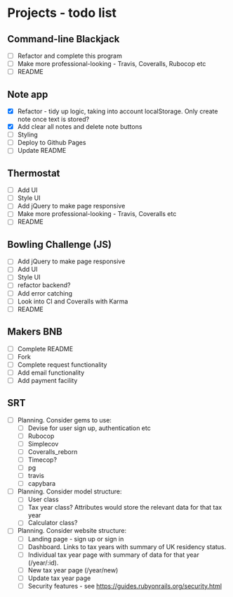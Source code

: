 # Projects - todo list

## Command-line Blackjack

- [ ] Refactor and complete this program
- [ ] Make more professional-looking - Travis, Coveralls, Rubocop etc
- [ ] README

## Note app

- [x] Refactor - tidy up logic, taking into account localStorage. Only create note once text is stored?
- [x] Add clear all notes and delete note buttons
- [ ] Styling
- [ ] Deploy to Github Pages
- [ ] Update README

## Thermostat

- [ ] Add UI
- [ ] Style UI
- [ ] Add jQuery to make page responsive
- [ ] Make more professional-looking - Travis, Coveralls etc
- [ ] README

## Bowling Challenge (JS)

- [ ] Add jQuery to make page responsive
- [ ] Add UI
- [ ] Style UI
- [ ] refactor backend?
- [ ] Add error catching
- [ ] Look into CI and Coveralls with Karma
- [ ] README

## Makers BNB

- [ ] Complete README
- [ ] Fork
- [ ] Complete request functionality
- [ ] Add email functionality
- [ ] Add payment facility

## SRT

- [ ] Planning. Consider gems to use:
  - [ ] Devise for user sign up, authentication etc
  - [ ] Rubocop
  - [ ] Simplecov
  - [ ] Coveralls_reborn
  - [ ] Timecop?
  - [ ] pg
  - [ ] travis
  - [ ] capybara
- [ ] Planning. Consider model structure:
  - [ ] User class
  - [ ] Tax year class? Attributes would store the relevant data for that tax year
  - [ ] Calculator class?
- [ ] Planning. Consider website structure:
  - [ ] Landing page - sign up or sign in
  - [ ] Dashboard. Links to tax years with summary of UK residency status.
  - [ ] Individual tax year page with summary of data for that year (/year/:id).
  - [ ] New tax year page (/year/new)
  - [ ] Update tax year page
  - [ ] Security features - see https://guides.rubyonrails.org/security.html